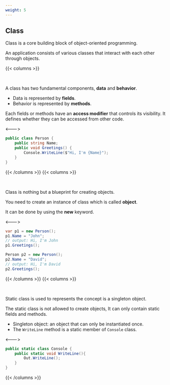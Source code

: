 ```yaml
---
weight: 5
---
```


## Class
Class is a core building block of object-oriented programming.

An application consists of various classes that interact with each other through objects.

{{< columns >}}

<br/>

A class has two fundamental components, **data** and **behavior**.
- Data is represented by **fields**.
- Behavior is represented by **methods**.

Each fields or methods have an **access modifier** that controls its visibility. It defines whether they can be accessed from other code.

<--->

```csharp
public class Person {
    public string Name;
    public void Greetings() {
        Console.WriteLine($"Hi, I'm {Name}");
    }
}
```

{{< /columns >}}
{{< columns >}}

<br/>

Class is nothing but a blueprint for creating objects.

You need to create an instance of class which is called **object**.

It can be done by using the **new** keyword.

<--->

```csharp
var p1 = new Person();
p1.Name = "John";
// output: Hi, I'm John
p1.Greetings();

Person p2 = new Person();
p2.Name = "David";
// output: Hi, I'm David
p2.Greetings();
```

{{< /columns >}}
{{< columns >}}

<br/>

Static class is used to represents the concept is a singleton object.

The static class is not allowed to create objects, It can only contain static fields and methods.

- Singleton object: an object that can only be instantiated once.
- The `WriteLine` method is a static member of `Console` class.

<--->

```csharp
public static class Console {
    public static void WriteLine(){
        Out.WriteLine();
    }
}
```

{{< /columns >}}